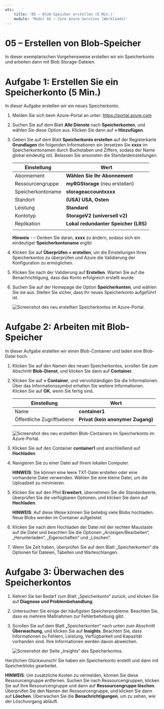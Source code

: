 ```yaml
---
wts:
    title: '05 – Blob-Speicher erstellen (5 Min.)'
    module: 'Modul 02 – Core Azure Services (Workloads)'
---
```

# 05 – Erstellen von Blob-Speicher

In dieser exemplarischen Vorgehensweise erstellen wir ein Speicherkonto und arbeiten dann mit Blob Storage-Dateien.

# Aufgabe 1: Erstellen Sie ein Speicherkonto (5 Min.)

In dieser Aufgabe erstellen wir ein neues Speicherkonto. 

1. Melden Sie sich beim Azure-Portal an unter: <a href="https://portal.azure.com" target="_blank"><span style="color: #0066cc;" color="#0066cc">https://portal.azure.com</span></a>

2. Suchen Sie auf dem Blatt **Alle Dienste** nach **Speicherkonten**, und wählen Sie diese Option aus. Klicken Sie dann auf **+ Hinzufügen**. 

3. Geben Sie auf dem Blatt **Speicherkonto erstellen** auf der Registerkarte **Grundlagen** die folgenden Informationen ein (ersetzen Sie **xxxx** im Speicherkontonamen durch Buchstaben und Ziffern, sodass der Name global eindeutig ist). Belassen Sie ansonsten die Standardeinstellungen.

    | Einstellung | Wert | 
    | --- | --- |
    | Abonnement | **Wählen Sie Ihr Abonnement** |
    | Ressourcengruppe | **myRGStorage** (neu erstellen) |
    | Speicherkontoname | **storageaccountxxxx** |
    | Standort | **(USA) USA, Osten**  |
    | Leistung | **Standard** |
    | Kontotyp | **StorageV2 (universell v2)** |
    | Replikation | **Lokal redundanter Speicher (LRS)** |
    | | |

    **Hinweis** -  – Denken Sie daran, **xxxx** zu ändern, sodass sich ein eindeutiger **Speicherkontoname** ergibt

5. Klicken Sie auf **Überprüfen + erstellen**, um die Einstellungen Ihres Speicherkontos zu überprüfen und Azure die Validierung der Konfiguration zu ermöglichen. 

6. Klicken Sie nach der Validierung auf **Erstellen**. Warten Sie auf die Benachrichtigung, dass das Konto erfolgreich erstellt wurde. 

7. Suchen Sie auf der Homepage die Option **Speicherkonten**, und wählen Sie sie aus. Stellen Sie sicher, dass Ihr neues Speicherkonto aufgeführt ist.

    ![Screenshot des neu erstellten Speicherkontos im Azure-Portal.](../images/0401.png)

# Aufgabe 2: Arbeiten mit Blob-Speicher

In dieser Aufgabe erstellen wir einen Blob-Container und laden eine Blob-Datei hoch. 

1. Klicken Sie auf den Namen des neuen Speicherkontos, scrollen Sie zum Abschnitt **Blob-Dienst**, und klicken Sie dann auf **Container**.

2. Klicken Sie auf **+ Container**, und vervollständigen Sie die Informationen. Über das Informationssymbol erhalten Sie weitere Informationen. Klicken Sie auf **OK**, wenn Sie fertig sind.


    | Einstellung | Wert |
    | --- | --- |
    | Name | **container1**  |
    | Öffentliche Zugriffsebene| **Privat (kein anonymer Zugang)** |
    | | |

    ![Screenshot des neu erstellten Blob-Containers im Speicherkonto im Azure-Portal.](../images/0402.png)

4. Klicken Sie auf den Container **container1** und anschließend auf **Hochladen**.

5. Navigieren Sie zu einer Datei auf Ihrem lokalen Computer. 

    **HINWEIS**: Sie können eine leere TXT-Datei erstellen oder eine vorhandene Datei verwenden. Wählen Sie eine kleine Datei, um die Uploadzeit zu minimieren.

6. Klicken Sie auf den Pfeil **Erweitert**, übernehmen Sie die Standardwerte, überprüfen Sie die verfügbaren Optionen, und klicken Sie dann auf **Hochladen**.

    **HINWEIS**: Auf diese Weise können Sie beliebig viele Blobs hochladen. Neue Blobs werden im Container aufgelistet.

7. Klicken Sie nach dem Hochladen der Datei mit der rechten Maustaste auf die Datei und beachten Sie die Optionen „Anzeigen/Bearbeiten“, „Herunterladen“, „Eigenschaften“ und „Löschen“. 

8. Wenn Sie Zeit haben, überprüfen Sie auf dem Blatt „Speicherkonten“ die Optionen für Dateien, Tabellen und Warteschlangen.

# Aufgabe 3: Überwachen des Speicherkontos

1. Kehren Sie bei Bedarf zum Blatt „Speicherkonto“ zurück, und klicken Sie auf **Diagnose und Problembehandlung**. 

2. Untersuchen Sie einige der häufigsten Speicherprobleme. Beachten Sie, dass es mehrere Maßnahmen zur Fehlerbehebung gibt.

3. Scrollen Sie auf dem Blatt „Speicherkonten“ nach unten zum Abschnitt **Überwachung**, und klicken Sie auf **Insights**. Beachten Sie, dass Informationen zu Fehlern, Leistung, Verfügbarkeit und Kapazität vorhanden sind. Ihre Informationen werden davon abweichen.

    ![Screenshot der Seite „Insights“ des Speicherkontos.](../images/0403.PNG)

Herzlichen Glückwunsch! Sie haben ein Speicherkonto erstellt und dann mit Speicherblobs gearbeitet.

**HINWEIS**: Um zusätzliche Kosten zu vermeiden, können Sie diese Ressourcengruppe entfernen. Suchen Sie nach Ressourcengruppen, klicken Sie auf Ihre Ressourcengruppe und dann auf **Ressourcengruppe löschen**. Überprüfen Sie den Namen der Ressourcengruppe, und klicken Sie dann auf **Löschen**. Überwachen Sie die **Benachrichtigungen**, um zu sehen, wie der Löschvorgang abläuft.
